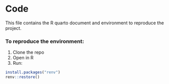 # Code
This file contains the R quarto document and environment to reproduce the project.

### To reproduce the environment:
1. Clone the repo
2. Open in R
3. Run:

```r
install.packages("renv")
renv::restore()
